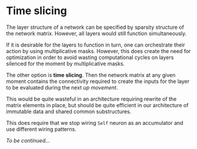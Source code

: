 # Time slicing

The layer structure of a network can be specified by sparsity structure of the network matrix.
However, all layers would still function simultaneously.

If it is desirable for the layers to function in turn, one can orchestrate
their action by using multiplicative masks. However, this does create
the need for optimization in order to avoid wasting computational cycles
on layers silenced for the moment by multiplicative masks.

The other option is **time slicing**. Then the network matrix at any given
moment contains the connectivity required to create the inputs for the
layer to be evaluated during the next *up movement*.

This would be quite wasteful in an architecture requiring rewrite of the
matrix elements in place, but should be quite efficient in our architecture
of immutable data and shared common substructures.

This does require that we stop wiring `Self` neuron as an accumulator and
use different wiring patterns.

*To be continued...*